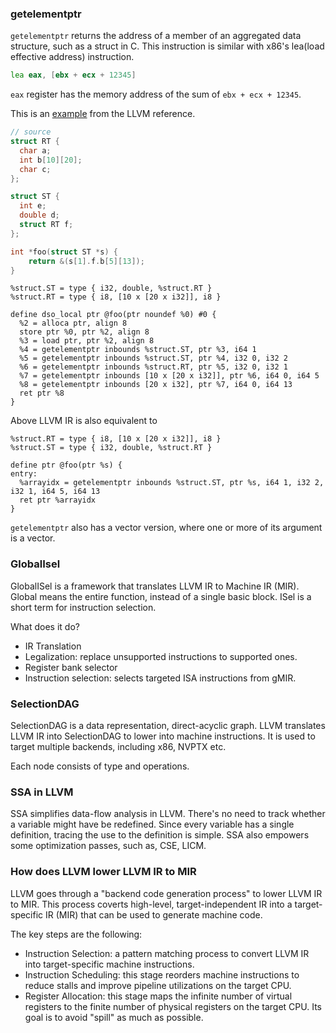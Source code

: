 ### getelementptr

`getelementptr` returns the address of a member of an aggregated data structure, such as a struct in C.
This instruction is similar with x86's lea(load effective address) instruction.

```asm
lea eax, [ebx + ecx + 12345]
```

`eax` register has the memory address of the sum of `ebx + ecx + 12345`.

This is an [example](https://llvm.godbolt.org/z/EqWjG8bKf) from the LLVM reference.

```c
// source
struct RT {
  char a;
  int b[10][20];
  char c;
};

struct ST {
  int e;
  double d;
  struct RT f;
};

int *foo(struct ST *s) {
    return &(s[1].f.b[5][13]);
}
```

```
%struct.ST = type { i32, double, %struct.RT }
%struct.RT = type { i8, [10 x [20 x i32]], i8 }

define dso_local ptr @foo(ptr noundef %0) #0 {
  %2 = alloca ptr, align 8
  store ptr %0, ptr %2, align 8
  %3 = load ptr, ptr %2, align 8
  %4 = getelementptr inbounds %struct.ST, ptr %3, i64 1
  %5 = getelementptr inbounds %struct.ST, ptr %4, i32 0, i32 2
  %6 = getelementptr inbounds %struct.RT, ptr %5, i32 0, i32 1
  %7 = getelementptr inbounds [10 x [20 x i32]], ptr %6, i64 0, i64 5
  %8 = getelementptr inbounds [20 x i32], ptr %7, i64 0, i64 13
  ret ptr %8
}
```

Above LLVM IR is also equivalent to

```
%struct.RT = type { i8, [10 x [20 x i32]], i8 }
%struct.ST = type { i32, double, %struct.RT }

define ptr @foo(ptr %s) {
entry:
  %arrayidx = getelementptr inbounds %struct.ST, ptr %s, i64 1, i32 2, i32 1, i64 5, i64 13
  ret ptr %arrayidx
}
```

`getelementptr` also has a vector version, where one or more of its argument is a vector.

### GlobalIsel

GlobalISel is a framework that translates LLVM IR to Machine IR (MIR). Global means the entire function, instead of a single basic block. ISel is a short term for instruction selection.

What does it do?
- IR Translation
- Legalization: replace unsupported instructions to supported ones.
- Register bank selector
- Instruction selection: selects targeted ISA instructions from gMIR.

### SelectionDAG

SelectionDAG is a data representation, direct-acyclic graph. LLVM translates LLVM IR into SelectionDAG to lower into machine instructions. It is used to target multiple backends, including x86, NVPTX etc.

Each node consists of type and operations.

### SSA in LLVM

SSA simplifies data-flow analysis in LLVM. There's no need to track whether a variable might have be redefined. Since every variable has a single definition, tracing the use to the definition is simple. SSA also empowers some optimization passes, such as, CSE, LICM.

### How does LLVM lower LLVM IR to MIR

LLVM goes through a "backend code generation process" to lower LLVM IR to MIR. This process coverts high-level, target-independent IR into a target-specific IR (MIR) that can be used to generate machine code.

The key steps are the following:

- Instruction Selection: a pattern matching process to convert LLVM IR into target-specific machine instructions.
- Instruction Scheduling: this stage reorders machine instructions to reduce stalls and improve pipeline utilizations on the target CPU.
- Register Allocation: this stage maps the infinite number of virtual registers to the finite number of physical registers on the target CPU. Its goal is to avoid "spill" as much as possible.